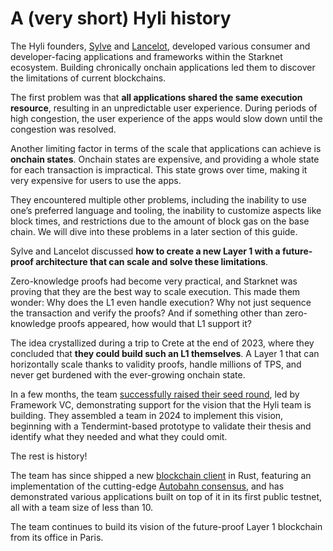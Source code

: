 # A (very short) Hyli history

The Hyli founders, [Sylve](https://x.com/sylvechv) and [Lancelot](https://x.com/wraitii), developed various consumer and developer-facing applications and frameworks within the Starknet ecosystem. Building chronically onchain applications led them to discover the limitations of current blockchains.

The first problem was that **all applications shared the same execution resource**, resulting in an unpredictable user experience. During periods of high congestion, the user experience of the apps would slow down until the congestion was resolved.

Another limiting factor in terms of the scale that applications can achieve is **onchain states**. Onchain states are expensive, and providing a whole state for each transaction is impractical. This state grows over time, making it very expensive for users to use the apps.

They encountered multiple other problems, including the inability to use one’s preferred language and tooling, the inability to customize aspects like block times, and restrictions due to the amount of block gas on the base chain. We will dive into these problems in a later section of this guide.

Sylve and Lancelot discussed **how to create a new Layer 1 with a future-proof architecture that can scale and solve these limitations**.

Zero-knowledge proofs had become very practical, and Starknet was proving that they are the best way to scale execution. This made them wonder: Why does the L1 even handle execution? Why not just sequence the transaction and verify the proofs? And if something other than zero-knowledge proofs appeared, how would that L1 support it?

The idea crystallized during a trip to Crete at the end of 2023, where they concluded that **they could build such an L1 themselves**. A Layer 1 that can horizontally scale thanks to validity proofs, handle millions of TPS, and never get burdened with the ever-growing onchain state.

In a few months, the team [successfully raised their seed round](https://blog.hyli.org/hyle-raises-3-4m-to-build-the-future-of-zk-proof-verification/), led by Framework VC, demonstrating support for the vision that the Hyli team is building. They assembled a team in 2024 to implement this vision, beginning with a Tendermint-based prototype to validate their thesis and identify what they needed and what they could omit.

The rest is history!

The team has since shipped a new [blockchain client](https://github.com/hyli-org/hyli) in Rust, featuring an implementation of the cutting-edge [Autobahn consensus](../concepts/consensus.md), and has demonstrated various applications built on top of it in its first public testnet, all with a team size of less than 10.

The team continues to build its vision of the future-proof Layer 1 blockchain from its office in Paris.

